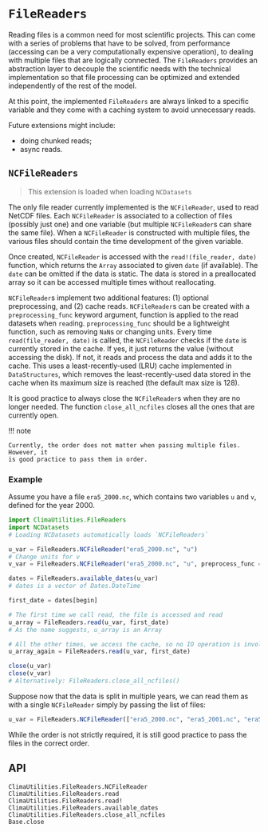 # `FileReaders`

Reading files is a common need for most scientific projects. This can come with
a series of problems that have to be solved, from performance (accessing can be
a very computationally expensive operation), to dealing with multiple files that
are logically connected. The `FileReaders` provides an abstraction layer to
decouple the scientific needs with the technical implementation so that file
processing can be optimized and extended independently of the rest of the model.

At this point, the implemented `FileReaders` are always linked to a specific
variable and they come with a caching system to avoid unnecessary reads.

Future extensions might include:
- doing chunked reads;
- async reads.

## `NCFileReaders`

> This extension is loaded when loading `NCDatasets`

The only file reader currently implemented is the `NCFileReader`, used to read
NetCDF files. Each `NCFileReader` is associated to a collection of files
(possibly just one) and one variable (but multiple `NCFileReader`s can share the
same file). When a `NCFileReader` is constructed with multiple files, the
various files should contain the time development of the given variable.

Once created, `NCFileReader` is accessed with the `read!(file_reader, date)`
function, which returns the `Array` associated to given `date` (if available).
The `date` can be omitted if the data is static. The data is stored in a
preallocated array so it can be accessed multiple times without reallocating.

`NCFileReader`s implement two additional features: (1) optional preprocessing,
and (2) cache reads. `NCFileReader`s can be created with a `preprocessing_func`
keyword argument, function is applied to the read datasets when `read`ing.
`preprocessing_func` should be a lightweight function, such as removing `NaN`s
or changing units. Every time `read(file_reader, date)` is called, the
`NCFileReader` checks if the `date` is currently stored in the cache. If yes, it
just returns the value (without accessing the disk). If not, it reads and
process the data and adds it to the cache. This uses a least-recently-used (LRU)
cache implemented in `DataStructures`, which removes the least-recently-used
data stored in the cache when its maximum size is reached (the default max size
is 128).

It is good practice to always close the `NCFileReader`s when they are no longer
needed. The function `close_all_ncfiles` closes all the ones that are currently
open.

!!! note

    Currently, the order does not matter when passing multiple files. However, it
    is good practice to pass them in order.

### Example

Assume you have a file `era5_2000.nc`, which contains two variables `u` and `v`,
defined for the year 2000.

```julia
import ClimaUtilities.FileReaders
import NCDatasets
# Loading NCDatasets automatically loads `NCFileReaders`

u_var = FileReaders.NCFileReader("era5_2000.nc", "u")
# Change units for v
v_var = FileReaders.NCFileReader("era5_2000.nc", "u", preprocess_func = x -> 1000x)

dates = FileReaders.available_dates(u_var)
# dates is a vector of Dates.DateTime

first_date = dates[begin]

# The first time we call read, the file is accessed and read
u_array = FileReaders.read(u_var, first_date)
# As the name suggests, u_array is an Array

# All the other times, we access the cache, so no IO operation is involved
u_array_again = FileReaders.read(u_var, first_date)

close(u_var)
close(v_var)
# Alternatively: FileReaders.close_all_ncfiles()
```

Suppose now that the data is split in multiple years, we can read them as with a
single `NCFileReader` simply by passing the list of files:
```julia
u_var = FileReaders.NCFileReader(["era5_2000.nc", "era5_2001.nc", "era5_2002.nc"], "u")
```
While the order is not strictly required, it is still good practice to pass the
files in the correct order.

## API

```@docs
ClimaUtilities.FileReaders.NCFileReader
ClimaUtilities.FileReaders.read
ClimaUtilities.FileReaders.read!
ClimaUtilities.FileReaders.available_dates
ClimaUtilities.FileReaders.close_all_ncfiles
Base.close
```
